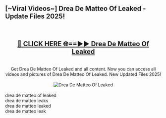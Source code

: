 <h2>[~Viral Videos~] Drea De Matteo Of Leaked - Update Files 2025!</h2>
<br>
<div align="center">
<h2><a href="https://betterlinks.top/A2PfLJ" rel="nofollow">🔴 CLICK HERE 🌐==►► Drea De Matteo Of Leaked</a></h2>
<br>
Get Drea De Matteo Of Leaked and all content. Now you can access all videos and pictures of Drea De Matteo Of Leaked. New Updated Files 2025!
<br>
<br>
<a href="https://betterlinks.top/A2PfLJ" rel="nofollow" data-target="animated-image.originalLink"><img src="https://i.ibb.co.com/WyWwxjT/player-gif2.gif" alt="Drea De Matteo Of Leaked" style="max-width: 100%; display: inline-block;" data-target="animated-image.originalImage"></a>
</div>
<br>
drea de matteo of leaked<br>
drea de matteo leaks<br>
drea de matteo leaked<br>
drea de matteo leak